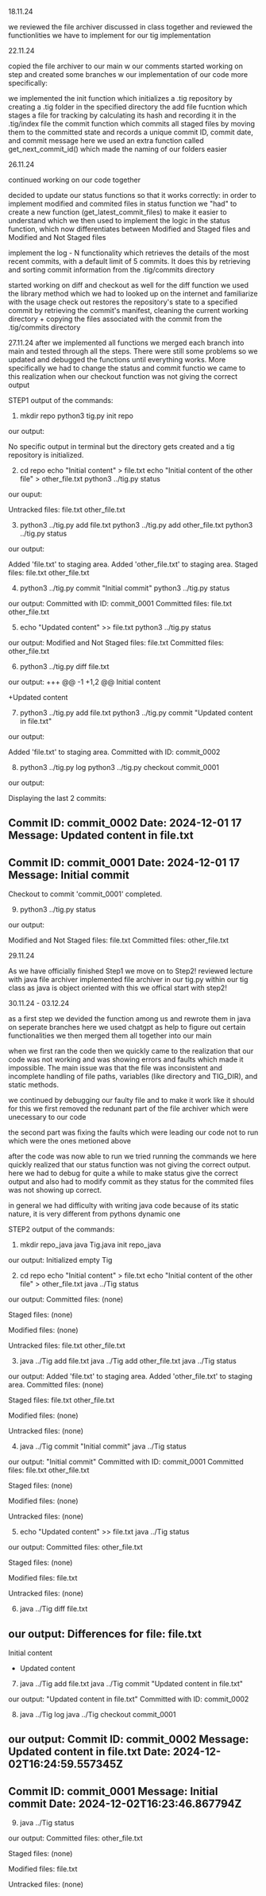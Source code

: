 18.11.24

we reviewed the file archiver discussed in class together and reviewed the functionlities we have to implement for our tig implementation

22.11.24

copied the file archiver to our main w our comments
started working on step and created some branches w our implementation of our code more specifically:

we implemented the init function which initializes a .tig repository by creating a .tig folder in the specified directory
the add file fucntion which stages a file for tracking by calculating its hash and recording it in the .tig/index file
the commit function which commits all staged files by moving them to the committed state and records a unique commit ID, commit date, and commit message here we used an extra function called get_next_commit_id() which made the naming of our folders easier

26.11.24

continued working on our code together

decided to update our status functions so that it works correctly:
in order to implement modified and commited files in status function we "had" to create a new function (get_latest_commit_files) to make it easier to understand which we then used to implement the logic in the status function, which now differentiates between Modified and Staged files and Modified and Not Staged files

implement the log - N functionality which retrieves the details of the most recent commits, with a default limit of 5 commits. It does this by retrieving and sorting commit information from the .tig/commits directory 

started working on diff and checkout as well 
for the diff function we used the library method which we had to looked up on the internet and familiarize with the usage 
check out restores the repository's state to a specified commit by retrieving the commit's manifest, cleaning the current working directory + copying the files associated with the commit from the .tig/commits directory

27.11.24
after we implemented all functions we merged each branch into main and tested through all the steps. There were still some problems so we updated and debugged the functions until everything works. More specifically we had to change the status and commit functio we came to this realization when our checkout function was not giving the correct output

STEP1 output of the commands:

1. mkdir repo
python3 tig.py init repo

our output: 

No specific output in terminal but the directory gets created and a tig repository is initialized.

2. cd repo
echo "Initial content" > file.txt
echo "Initial content of the other file" > other_file.txt
python3 ../tig.py status

our ouput: 

Untracked files:
file.txt
other_file.txt

3. python3 ../tig.py add file.txt
python3 ../tig.py add other_file.txt
python3 ../tig.py status

our output:

Added 'file.txt' to staging area.
Added 'other_file.txt' to staging area.
Staged files:
file.txt
other_file.txt


4. python3 ../tig.py commit "Initial commit"
python3 ../tig.py status

our output:
Committed with ID: commit_0001
Committed files:
  file.txt
  other_file.txt

5. echo "Updated content" >> file.txt
python3 ../tig.py status

our output:
Modified and Not Staged files:
  file.txt
Committed files:
  other_file.txt

6. python3 ../tig.py diff file.txt

our output:
+++ 
@@ -1 +1,2 @@
 Initial content

+Updated content

7. python3 ../tig.py add file.txt
python3 ../tig.py commit "Updated content in file.txt"

our output:

Added 'file.txt' to staging area.
Committed with ID: commit_0002

8. python3 ../tig.py log
python3 ../tig.py checkout commit_0001

our output:

Displaying the last 2 commits:

Commit ID: commit_0002
Date: 2024-12-01 17
Message: Updated content in file.txt
------------------------------
Commit ID: commit_0001
Date: 2024-12-01 17
Message: Initial commit
------------------------------
Checkout to commit 'commit_0001' completed.

9. python3 ../tig.py status

our output:

Modified and Not Staged files:
  file.txt
Committed files:
  other_file.txt


29.11.24

As we have officially finished Step1 we move on to Step2!
reviewed lecture with java file archiver
implemented file archiver in our tig.py within our tig class as java is object oriented
with this we offical start with step2!

30.11.24 - 03.12.24

as a first step we devided the function among us and rewrote them in java on seperate branches here we used chatgpt as help to figure out certain functionalities
we then merged them all together into our main 

when we first ran the code then we quickly came to the realization that our code was not working and was showing errors and faults which made it impossible. The main issue was that the file was inconsistent and incomplete handling of file paths, variables (like directory and TIG_DIR), and static methods.

we continued by debugging our faulty file and to make it work like it should for this we first removed the redunant part of the file archiver which were unecessary to our code 

the second part was fixing the faults which were leading our code not to run which were the ones metioned above

after the code was now able to run we tried running the commands we here quickly realized that our status function was not giving the correct output. here we had to debug for quite a while to make status give the correct output and also had to modify commit as they status for the commited files was not showing up correct.

in general we had difficulty with writing java code because of its static nature, it is very different from pythons dynamic one 

STEP2 output of the commands:

1. mkdir repo_java
java Tig.java init repo_java

our output:
Initialized empty Tig 

2. cd repo
echo "Initial content" > file.txt
echo "Initial content of the other file" > other_file.txt
java ../Tig status

our output:
Committed files:
(none)

Staged files:
(none)

Modified files:
(none)

Untracked files:
file.txt
other_file.txt

3. java ../Tig add file.txt
java ../Tig add other_file.txt
java ../Tig status

our output:
Added 'file.txt' to staging area.
Added 'other_file.txt' to staging area.
Committed files:
(none)

Staged files:
file.txt
other_file.txt

Modified files:
(none)

Untracked files:
(none)

4.  java ../Tig commit "Initial commit"
java ../Tig status

our output:
"Initial commit"
Committed with ID: commit_0001
Committed files:
file.txt
other_file.txt

Staged files:
(none)

Modified files:
(none)

Untracked files:
(none)

5. echo "Updated content" >> file.txt
java ../Tig status

our output:
Committed files:
other_file.txt

Staged files:
(none)

Modified files:
file.txt

Untracked files:
(none)

6. java ../Tig diff file.txt

our output:
Differences for file: file.txt
---------------------------
  Initial content
+ Updated content

7. java ../Tig add file.txt
java ../Tig commit "Updated content in file.txt"

our output:
"Updated content in file.txt"
Committed with ID: commit_0002


8. java ../Tig log
java ../Tig checkout commit_0001

our output:
Commit ID: commit_0002
Message: Updated content in file.txt
Date: 2024-12-02T16:24:59.557345Z
-----------------------------
Commit ID: commit_0001
Message: Initial commit
Date: 2024-12-02T16:23:46.867794Z
-----------------------------

9. java ../Tig status

our output:
Committed files:
other_file.txt

Staged files:
(none)

Modified files:
file.txt

Untracked files:
(none)


